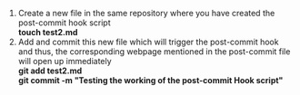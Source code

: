 1. Create a new file in the same repository where you have created the post-commit hook script  
**touch test2.md**
2. Add and commit this new file which will trigger the post-commit hook and thus, the corresponding webpage mentioned in the post-commit file will open up immediately  
**git add test2.md  
git commit -m "Testing the working of the post-commit Hook script"**
